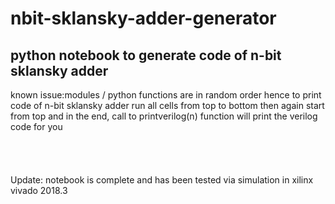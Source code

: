 # nbit-sklansky-adder-generator
<h2>python notebook to generate code of n-bit sklansky adder</h2>
known issue:modules / python functions are in random order hence to print code of n-bit sklansky adder run all cells from top to bottom then again start from top and in the end, call to printverilog(n) function will print the verilog code for you
<br>
<br>
<br>
<br>

<br>
Update: notebook is complete and has been tested via simulation in xilinx vivado 2018.3
